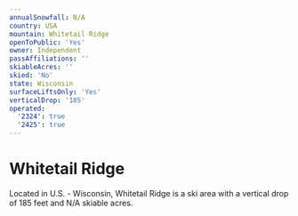 ```yaml
---
annualSnowfall: N/A
country: USA
mountain: Whitetail Ridge
openToPublic: 'Yes'
owner: Independent
passAffiliations: ''
skiableAcres: ''
skied: 'No'
state: Wisconsin
surfaceLiftsOnly: 'Yes'
verticalDrop: '185'
operated:
  '2324': true
  '2425': true
---
```



# Whitetail Ridge

Located in U.S. - Wisconsin, Whitetail Ridge is a ski area with a vertical drop of 185 feet and N/A skiable acres.

